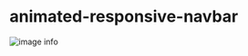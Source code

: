 # animated-responsive-navbar

![image info](https://github.com/fulutas/vue-timeline-component/blob/main/src/assets/Screenshot_1.png)
